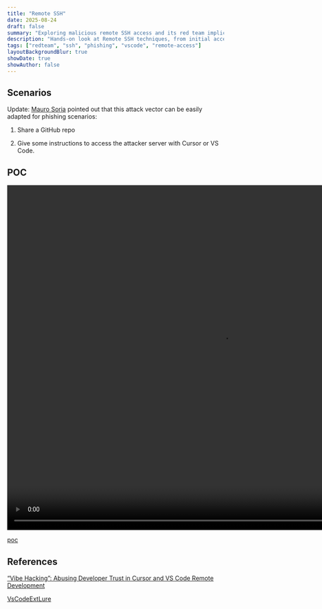 ```yaml
---
title: "Remote SSH"
date: 2025-08-24
draft: false
summary: "Exploring malicious remote SSH access and its red team implications."
description: "Hands-on look at Remote SSH techniques, from initial access to potential misuse in phishing and red team scenarios."
tags: ["redteam", "ssh", "phishing", "vscode", "remote-access"]
layoutBackgroundBlur: true
showDate: true
showAuthor: false
---
```


## Scenarios


Update: [Mauro Soria](https://www.linkedin.com/in/mauro-soria-63268b22/) pointed out that this attack vector can be easily adapted for phishing scenarios:

1. Share a GitHub repo

2. Give some instructions to access the attacker server with Cursor or VS Code.


## POC

<video width="1000" height="800" controls align="center">
  <source src="poc/POC.mp4" type="video/mp4">
Your browser does not support the video tag.
</video>

[poc](https://github.com/OdanBroder/VSCode-RemoteBreakout/tree/main)

## References

[“Vibe Hacking”: Abusing Developer Trust in Cursor and VS Code Remote Development](https://blog.calif.io/p/vibe-hacking-abusing-developer-trust)

[VsCodeExtLure](https://github.com/securezeron/VsCodeExtLure)